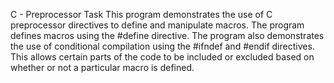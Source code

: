 C - Preprocessor Task
This program demonstrates the use of C preprocessor directives to define and manipulate macros.
The program defines macros using the #define directive.
The program also demonstrates the use of conditional compilation using the #ifndef and #endif directives. This allows certain parts of the code to be included or excluded based on whether or not a particular macro is defined.
